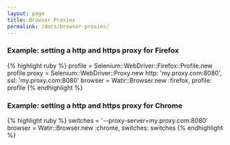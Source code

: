 ```yaml
---
layout: page
title: Browser Proxies
permalink: /docs/browser-proxies/
---
```


### Example: setting a http and https proxy for Firefox

{% highlight ruby %}
profile = Selenium::WebDriver::Firefox::Profile.new
profile.proxy = Selenium::WebDriver::Proxy.new http: 'my.proxy.com:8080', ssl: 'my.proxy.com:8080'
browser = Watir::Browser.new :firefox, profile: profile
{% endhighlight %}

### Example: setting a http and https proxy for Chrome

{% highlight ruby %}
switches = '--proxy-server=my.proxy.com:8080'
browser = Watir::Browser.new :chrome, switches: switches
{% endhighlight %}

